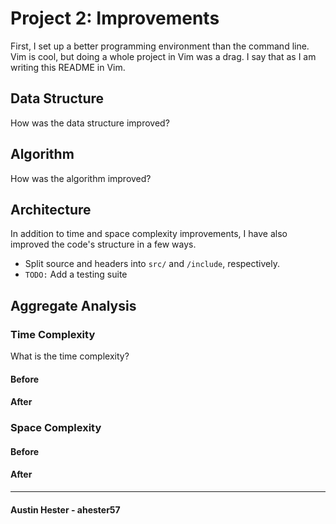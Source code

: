 
# Project 2: Improvements

First, I set up a better programming environment than the command line. Vim is cool, but doing a whole project in Vim was a drag. I say that as I am writing this README in Vim.

## Data Structure

How was the data structure improved?


## Algorithm

How was the algorithm improved?

## Architecture

In addition to time and space complexity improvements, I have also improved the code's structure in a few ways.

* Split source and headers into `src/` and `/include`, respectively.
* `TODO:` Add a testing suite

## Aggregate Analysis

### Time Complexity

What is the time complexity?

#### Before


#### After

### Space Complexity

#### Before


#### After

----

#### Austin Hester - ahester57

